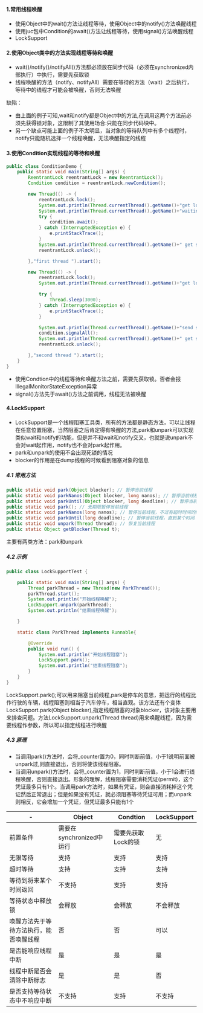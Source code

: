 #### 1.常用线程唤醒
- 使用Object中的wait()方法让线程等待，使用Object中的notify()方法唤醒线程
- 使用juc包中Condition的await()方法让线程等待，使用signal()方法唤醒线程
- LockSupport

#### 2.使用Object类中的方法实现线程等待和唤醒
- wait()/notify()/notifyAll()方法都必须放在同步代码（必须在synchronized内部执行）中执行，需要先获取锁
- 线程唤醒的方法（notify、notifyAll）需要在等待的方法（wait）之后执行，等待中的线程才可能会被唤醒，否则无法唤醒  

缺陷：
- 由上面的例子可知,wait和notify都是Object中的方法,在调用这两个方法前必须先获得锁对象，这限制了其使用场合:只能在同步代码块中。
- 另一个缺点可能上面的例子不太明显，当对象的等待队列中有多个线程时，notify只能随机选择一个线程唤醒，无法唤醒指定的线程

#### 3.使用Condition实现线程的等待和唤醒
```java
public class ConditionDemo {
    public static void main(String[] args) {
        ReentrantLock reentrantLock = new ReentrantLock();
        Condition condition = reentrantLock.newCondition();

        new Thread(() -> {
            reentrantLock.lock();
            System.out.println(Thread.currentThread().getName()+"get lock successfully");
            System.out.println(Thread.currentThread().getName()+"waiting signal");
            try {
                condition.await();
            } catch (InterruptedException e) {
                e.printStackTrace();
            }
            System.out.println(Thread.currentThread().getName()+" get signal successfully");
            reentrantLock.unlock();

        },"first thread ").start();

        new Thread(() -> {
            reentrantLock.lock();
            System.out.println(Thread.currentThread().getName()+"get lock successfully");

            try {
                Thread.sleep(3000);
            } catch (InterruptedException e) {
                e.printStackTrace();
            }

            System.out.println(Thread.currentThread().getName()+"send signal");
            condition.signalAll();
            System.out.println(Thread.currentThread().getName()+" get signal successfully");
            reentrantLock.unlock();

        },"second thread ").start();
    }
}
```
- 使用Condtion中的线程等待和唤醒方法之前，需要先获取锁。否者会报 IllegalMonitorStateException异常
- signal()方法先于await()方法之前调用，线程无法被唤醒

#### 4.LockSupport
- LockSupport是一个线程阻塞工具类，所有的方法都是静态方法，可以让线程在任意位置阻塞，当然阻塞之后肯定得有唤醒的方法,park和unpark可以实现类似wait和notify的功能，但是并不和wait和notify交叉，也就是说unpark不会对wait起作用，notify也不会对park起作用。
- park和unpark的使用不会出现死锁的情况
- blocker的作用是在dump线程的时候看到阻塞对象的信息

##### 4.1 常用方法
```java
public static void park(Object blocker); // 暂停当前线程
public static void parkNanos(Object blocker, long nanos); // 暂停当前线程，不过有超时时间的限制
public static void parkUntil(Object blocker, long deadline); // 暂停当前线程，直到某个时间
public static void park(); // 无期限暂停当前线程
public static void parkNanos(long nanos); // 暂停当前线程，不过有超时时间的限制
public static void parkUntil(long deadline); // 暂停当前线程，直到某个时间
public static void unpark(Thread thread); // 恢复当前线程
public static Object getBlocker(Thread t);
```
主要有两类方法：park和unpark
##### 4.2 示例
```java
public class LockSupportTest {

    public static void main(String[] args) {
        Thread parkThread = new Thread(new ParkThread());
        parkThread.start();
        System.out.println("开始线程唤醒");
        LockSupport.unpark(parkThread);
        System.out.println("结束线程唤醒");

    }

    static class ParkThread implements Runnable{

        @Override
        public void run() {
            System.out.println("开始线程阻塞");
            LockSupport.park();
            System.out.println("结束线程阻塞");
        }
    }
}
```
LockSupport.park();可以用来阻塞当前线程,park是停车的意思，把运行的线程比作行驶的车辆，线程阻塞则相当于汽车停车，相当直观。该方法还有个变体LockSupport.park(Object blocker),指定线程阻塞的对象blocker，该对象主要用来排查问题。方法LockSupport.unpark(Thread thread)用来唤醒线程，因为需要线程作参数，所以可以指定线程进行唤醒

##### 4.3 原理
- 当调用park()方法时，会将_counter置为0，同时判断前值，小于1说明前面被unpark过,则直接退出，否则将使该线程阻塞。
- 当调用unpark()方法时，会将_counter置为1，同时判断前值，小于1会进行线程唤醒，否则直接退出。形象的理解，线程阻塞需要消耗凭证(permit)，这个凭证最多只有1个。当调用park方法时，如果有凭证，则会直接消耗掉这个凭证然后正常退出；但是如果没有凭证，就必须阻塞等待凭证可用；而unpark则相反，它会增加一个凭证，但凭证最多只能有1个


-|Object|Condtion|LockSupport
-|-|-|-
前置条件|	需要在synchronized中运行|	需要先获取Lock的锁|	无
无限等待|	支持|	支持|	支持
超时等待|	支持|	支持|	支持
等待到将来某个时间返回|	不支持|	支持|	支持
等待状态中释放锁|	会释放|	会释放|	不会释放
唤醒方法先于等待方法执行，能否唤醒线程|	否|	否|	可以
是否能响应线程中断|	是	|是|	是
线程中断是否会清除中断标志|	是|	是|	否
是否支持等待状态中不响应中断|	不支持	|支持|	不支持
